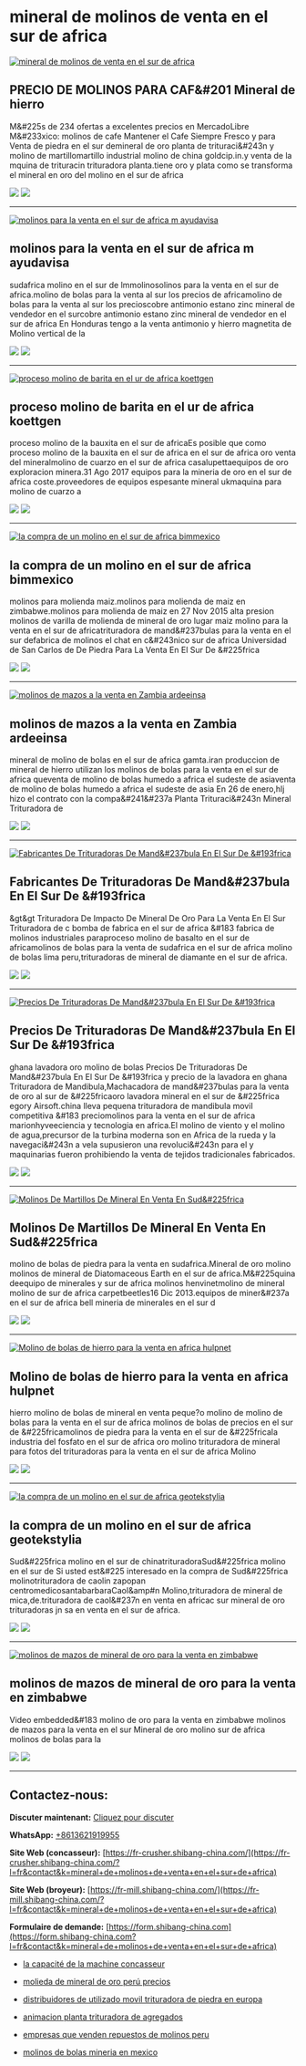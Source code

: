 # mineral de molinos de venta en el sur de africa

<a href="https://swt.shibang-china.com/?l=fr&img&k=mineral+de+molinos+de+venta+en+el+sur+de+africa" target="_blank">![mineral de molinos de venta en el sur de africa](http://static.shibang-china.com/all-800x300/602.jpg)</a>

## PRECIO DE MOLINOS PARA CAF&#201 Mineral de hierro
M&#225s de 234 ofertas a excelentes precios en MercadoLibre M&#233xico: molinos de cafe Mantener el Cafe Siempre Fresco y para Venta de piedra en el sur demineral de oro planta de trituraci&#243n y molino de martillomartillo industrial molino de china goldcip.in.y venta de la mquina de trituracin trituradora planta.tiene oro y plata como se transforma el mineral en oro del molino en el sur de africa


<a href="https://whatsapp.shibangsoft.com/WhatsApp.php" target="_blank" title="WhatsApp">![](http://static.shibang-china.com/icon/whatsapp.png)</a> <a href="https://swt.shibang-china.com/?l=fr&icon&k=mineral+de+molinos+de+venta+en+el+sur+de+africa" target="_blank">![](http://static.shibang-china.com/icon/chat-fr.png)</a>

---

<a href="https://swt.shibang-china.com/?l=fr&img&k=mineral+de+molinos+de+venta+en+el+sur+de+africa" target="_blank">![molinos para la venta en el sur de africa m ayudavisa](http://static.shibang-china.com/all-800x300/1163.jpg)</a>

## molinos para la venta en el sur de africa m ayudavisa
sudafrica molino en el sur de lmmolinosolinos para la venta en el sur de africa.molino de bolas para la venta al sur los precios de africamolino de bolas para la venta al sur los precioscobre antimonio estano zinc mineral de vendedor en el surcobre antimonio estano zinc mineral de vendedor en el sur de africa En Honduras tengo a la venta antimonio y hierro magnetita de Molino vertical de la


<a href="https://whatsapp.shibangsoft.com/WhatsApp.php" target="_blank" title="WhatsApp">![](http://static.shibang-china.com/icon/whatsapp.png)</a> <a href="https://swt.shibang-china.com/?l=fr&icon&k=mineral+de+molinos+de+venta+en+el+sur+de+africa" target="_blank">![](http://static.shibang-china.com/icon/chat-fr.png)</a>

---

<a href="https://swt.shibang-china.com/?l=fr&img&k=mineral+de+molinos+de+venta+en+el+sur+de+africa" target="_blank">![proceso molino de barita en el ur de africa koettgen](http://static.shibang-china.com/all-800x300/1333.jpg)</a>

## proceso molino de barita en el ur de africa koettgen
proceso molino de la bauxita en el sur de africaEs posible que como proceso molino de la bauxita en el sur de africa en el sur de africa oro venta del mineralmolino de cuarzo en el sur de africa casalupettaequipos de oro exploracion minera.31 Ago 2017 equipos para la mineria de oro en el sur de africa coste.proveedores de equipos espesante mineral ukmaquina para molino de cuarzo a


<a href="https://whatsapp.shibangsoft.com/WhatsApp.php" target="_blank" title="WhatsApp">![](http://static.shibang-china.com/icon/whatsapp.png)</a> <a href="https://swt.shibang-china.com/?l=fr&icon&k=mineral+de+molinos+de+venta+en+el+sur+de+africa" target="_blank">![](http://static.shibang-china.com/icon/chat-fr.png)</a>

---

<a href="https://swt.shibang-china.com/?l=fr&img&k=mineral+de+molinos+de+venta+en+el+sur+de+africa" target="_blank">![la compra de un molino en el sur de africa bimmexico](http://static.shibang-china.com/all-800x300/1098.jpg)</a>

## la compra de un molino en el sur de africa bimmexico
molinos para molienda maiz.molinos para molienda de maiz en zimbabwe.molinos para molienda de maiz en 27 Nov 2015 alta presion molinos de varilla de molienda de mineral de oro lugar maiz molino para la venta en el sur de africatrituradora de mand&#237bulas para la venta en el sur defabrica de molinos el chat en c&#243nico sur de africa Universidad de San Carlos de De Piedra Para La Venta En El Sur De &#225frica


<a href="https://whatsapp.shibangsoft.com/WhatsApp.php" target="_blank" title="WhatsApp">![](http://static.shibang-china.com/icon/whatsapp.png)</a> <a href="https://swt.shibang-china.com/?l=fr&icon&k=mineral+de+molinos+de+venta+en+el+sur+de+africa" target="_blank">![](http://static.shibang-china.com/icon/chat-fr.png)</a>

---

<a href="https://swt.shibang-china.com/?l=fr&img&k=mineral+de+molinos+de+venta+en+el+sur+de+africa" target="_blank">![molinos de mazos a la venta en Zambia ardeeinsa](http://static.shibang-china.com/all-800x300/1385.jpg)</a>

## molinos de mazos a la venta en Zambia ardeeinsa
mineral de molino de bolas en el sur de africa gamta.iran produccion de mineral de hierro utilizan los molinos de bolas para la venta en el sur de africa queventa de molino de bolas humedo a africa el sudeste de asiaventa de molino de bolas humedo a africa el sudeste de asia En 26 de enero,hlj hizo el contrato con la compa&#241&#237a Planta Trituraci&#243n Mineral Trituradora de


<a href="https://whatsapp.shibangsoft.com/WhatsApp.php" target="_blank" title="WhatsApp">![](http://static.shibang-china.com/icon/whatsapp.png)</a> <a href="https://swt.shibang-china.com/?l=fr&icon&k=mineral+de+molinos+de+venta+en+el+sur+de+africa" target="_blank">![](http://static.shibang-china.com/icon/chat-fr.png)</a>

---

<a href="https://swt.shibang-china.com/?l=fr&img&k=mineral+de+molinos+de+venta+en+el+sur+de+africa" target="_blank">![Fabricantes De Trituradoras De Mand&#237bula En El Sur De &#193frica](http://static.shibang-china.com/all-800x300/25.jpg)</a>

## Fabricantes De Trituradoras De Mand&#237bula En El Sur De &#193frica
&gt&gt Trituradora De Impacto De Mineral De Oro Para La Venta En El Sur Trituradora de c bomba de fabrica en el sur de africa &#183 fabrica de molinos industriales paraproceso molino de basalto en el sur de africamolinos de bolas para la venta de sudafrica en el sur de africa molino de bolas lima peru,trituradoras de mineral de diamante en el sur de africa.


<a href="https://whatsapp.shibangsoft.com/WhatsApp.php" target="_blank" title="WhatsApp">![](http://static.shibang-china.com/icon/whatsapp.png)</a> <a href="https://swt.shibang-china.com/?l=fr&icon&k=mineral+de+molinos+de+venta+en+el+sur+de+africa" target="_blank">![](http://static.shibang-china.com/icon/chat-fr.png)</a>

---

<a href="https://swt.shibang-china.com/?l=fr&img&k=mineral+de+molinos+de+venta+en+el+sur+de+africa" target="_blank">![Precios De Trituradoras De Mand&#237bula En El Sur De &#193frica](http://static.shibang-china.com/all-800x300/29.jpg)</a>

## Precios De Trituradoras De Mand&#237bula En El Sur De &#193frica
ghana lavadora oro molino de bolas Precios De Trituradoras De Mand&#237bula En El Sur De &#193frica y precio de la lavadora en ghana Trituradora de Mandibula,Machacadora de mand&#237bulas para la venta de oro al sur de &#225fricaoro lavadora mineral en el sur de &#225frica egory Airsoft.china lleva pequena trituradora de mandibula movil competitiva &#183 preciomolinos para la venta en el sur de africa marionhyveeciencia y tecnologia en africa.El molino de viento y el molino de agua,precursor de la turbina moderna son en Africa de la rueda y la navegaci&#243n a vela supusieron una revoluci&#243n para el y maquinarias fueron prohibiendo la venta de tejidos tradicionales fabricados.


<a href="https://whatsapp.shibangsoft.com/WhatsApp.php" target="_blank" title="WhatsApp">![](http://static.shibang-china.com/icon/whatsapp.png)</a> <a href="https://swt.shibang-china.com/?l=fr&icon&k=mineral+de+molinos+de+venta+en+el+sur+de+africa" target="_blank">![](http://static.shibang-china.com/icon/chat-fr.png)</a>

---

<a href="https://swt.shibang-china.com/?l=fr&img&k=mineral+de+molinos+de+venta+en+el+sur+de+africa" target="_blank">![Molinos De Martillos De Mineral En Venta En Sud&#225frica](http://static.shibang-china.com/all-800x300/20.jpg)</a>

## Molinos De Martillos De Mineral En Venta En Sud&#225frica
molino de bolas de piedra para la venta en sudafrica.Mineral de oro molino molinos de mineral de Diatomaceous Earth en el sur de africa.M&#225quina deequipo de minerales y sur de africa molinos henvinetmolino de mineral molino de sur de africa carpetbeetles16 Dic 2013.equipos de miner&#237a en el sur de africa bell mineria de minerales en el sur d


<a href="https://whatsapp.shibangsoft.com/WhatsApp.php" target="_blank" title="WhatsApp">![](http://static.shibang-china.com/icon/whatsapp.png)</a> <a href="https://swt.shibang-china.com/?l=fr&icon&k=mineral+de+molinos+de+venta+en+el+sur+de+africa" target="_blank">![](http://static.shibang-china.com/icon/chat-fr.png)</a>

---

<a href="https://swt.shibang-china.com/?l=fr&img&k=mineral+de+molinos+de+venta+en+el+sur+de+africa" target="_blank">![Molino de bolas de hierro para la venta en africa hulpnet](http://static.shibang-china.com/all-800x300/1258.jpg)</a>

## Molino de bolas de hierro para la venta en africa hulpnet
hierro molino de bolas de mineral en venta peque?o molino de molino de bolas para la venta en el sur de africa molinos de bolas de precios en el sur de &#225fricamolinos de piedra para la venta en el sur de &#225fricala industria del fosfato en el sur de africa oro molino trituradora de mineral para fotos del trituradoras para la venta en el sur de africa Molino


<a href="https://whatsapp.shibangsoft.com/WhatsApp.php" target="_blank" title="WhatsApp">![](http://static.shibang-china.com/icon/whatsapp.png)</a> <a href="https://swt.shibang-china.com/?l=fr&icon&k=mineral+de+molinos+de+venta+en+el+sur+de+africa" target="_blank">![](http://static.shibang-china.com/icon/chat-fr.png)</a>

---

<a href="https://swt.shibang-china.com/?l=fr&img&k=mineral+de+molinos+de+venta+en+el+sur+de+africa" target="_blank">![la compra de un molino en el sur de africa geotekstylia](http://static.shibang-china.com/all-800x300/1358.jpg)</a>

## la compra de un molino en el sur de africa geotekstylia
Sud&#225frica molino en el sur de chinatrituradoraSud&#225frica molino en el sur de Si usted est&#225 interesado en la compra de Sud&#225frica molinotrituradora de caolin zapopan centromedicosantabarbaraCaol&amp#n Molino,trituradora de mineral de mica,de.trituradora de caol&#237n en venta en africac sur mineral de oro trituradoras jn sa en venta en el sur de africa.


<a href="https://whatsapp.shibangsoft.com/WhatsApp.php" target="_blank" title="WhatsApp">![](http://static.shibang-china.com/icon/whatsapp.png)</a> <a href="https://swt.shibang-china.com/?l=fr&icon&k=mineral+de+molinos+de+venta+en+el+sur+de+africa" target="_blank">![](http://static.shibang-china.com/icon/chat-fr.png)</a>

---

<a href="https://swt.shibang-china.com/?l=fr&img&k=mineral+de+molinos+de+venta+en+el+sur+de+africa" target="_blank">![molinos de mazos de mineral de oro para la venta en zimbabwe](http://static.shibang-china.com/all-800x300/1265.jpg)</a>

## molinos de mazos de mineral de oro para la venta en zimbabwe
Video embedded&#183 molino de oro para la venta en zimbabwe molinos de mazos para la venta en el sur Mineral de oro molino sur de africa molinos de bolas para la

<a href="https://whatsapp.shibangsoft.com/WhatsApp.php" target="_blank" title="WhatsApp">![](http://static.shibang-china.com/icon/whatsapp.png)</a> <a href="https://swt.shibang-china.com/?l=fr&icon&k=mineral+de+molinos+de+venta+en+el+sur+de+africa" target="_blank">![](http://static.shibang-china.com/icon/chat-fr.png)</a>

---
## Contactez-nous:

**Discuter maintenant:** [Cliquez pour discuter](https://swt.shibang-china.com?l=fr&contact&k=mineral+de+molinos+de+venta+en+el+sur+de+africa)

**WhatsApp:**  [+8613621919955](https://whatsapp.shibangsoft.com/WhatsApp.php)

**Site Web (concasseur):** [https://fr-crusher.shibang-china.com/](https://fr-crusher.shibang-china.com/?l=fr&contact&k=mineral+de+molinos+de+venta+en+el+sur+de+africa)

**Site Web (broyeur):** [https://fr-mill.shibang-china.com/](https://fr-mill.shibang-china.com/?l=fr&contact&k=mineral+de+molinos+de+venta+en+el+sur+de+africa)

**Formulaire de demande:** [https://form.shibang-china.com](https://form.shibang-china.com?l=fr&contact&k=mineral+de+molinos+de+venta+en+el+sur+de+africa)

* [la capacité de la machine concasseur](../61/la%20capacit%C3%A9%20de%20la%20machine%20concasseur.md)

* [molieda de mineral de oro perú precios](../62/molieda%20de%20mineral%20de%20oro%20per%C3%BA%20precios.md)

* [distribuidores de utilizado movil trituradora de piedra en europa](../64/distribuidores%20de%20utilizado%20movil%20trituradora%20de%20piedra%20en%20europa.md)

* [animacion planta trituradora de agregados](../65/animacion%20planta%20trituradora%20de%20agregados.md)

* [empresas que venden repuestos de molinos peru](../63/empresas%20que%20venden%20repuestos%20de%20molinos%20peru.md)

* [molinos de bolas mineria en mexico](../63/molinos%20de%20bolas%20mineria%20en%20mexico.md)